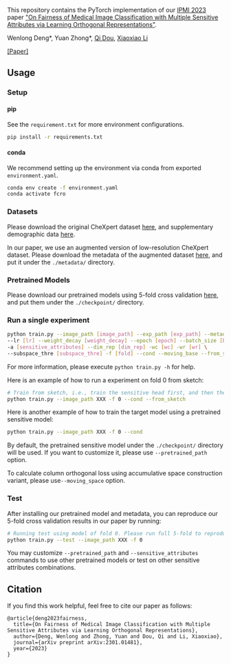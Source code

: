 This repository contains the PyTorch implementation of our [IPMI 2023](https://www.ipmi2023.org/en/) paper ["On Fairness of Medical Image Classification with Multiple Sensitive Attributes via Learning Orthogonal Representations"](https://arxiv.org/abs/2301.01481).

Wenlong Deng\*, Yuan Zhong\*, [Qi Dou](https://www.cse.cuhk.edu.hk/~qdou/), [Xiaoxiao Li](https://xxlya.github.io/xiaoxiao/)

[[Paper]](https://arxiv.org/abs/2301.01481)

## Usage

### Setup

#### pip

See the `requirement.txt` for more environment configurations.

```bash
pip install -r requirements.txt
```

#### conda

We recommend setting up the environment via conda from exported `environment.yaml`.

```bash
conda env create -f environment.yaml
conda activate fcro
```

### Datasets

Please download the original CheXpert dataset [here](https://stanfordmlgroup.github.io/competitions/chexpert/), and supplementary demographic data [here](https://stanfordaimi.azurewebsites.net/datasets/192ada7c-4d43-466e-b8bb-b81992bb80cf).

In our paper, we use an augmented version of low-resolution CheXpert dataset. Please download the metadata of the augmented dataset [here](https://drive.google.com/file/d/1ggyr0VLsXCAGK7yGzkNaHTVIu0Qk0kOk/view?usp=share_link), and put it under the `./metadata/` directory.

### Pretrained Models

Please download our pretrained models using 5-fold cross validation [here](https://drive.google.com/file/d/1DzOKziWvBoxfdYW_Q5sAUz2l-4ZDGwmu/view?usp=share_link), and put them under the `./checkpoint/` directory.

### Run a single experiment

```bash
python train.py --image_path [image_path] --exp_path [exp_path] --metadata [metadata] \
--lr [lr] --weight_decay [weight_decay] --epoch [epoch] --batch_size [batch_size] \
-a [sensitive_attributes] --dim_rep [dim_rep] -wc [wc] -wr [wr] \
--subspace_thre [subspace_thre] -f [fold] --cond --moving_base --from_sketch
```

For more information, please execute `python train.py -h` for help.

Here is an example of how to run a experiment on fold 0 from sketch:

```bash
# Train from sketch, i.e., train the sensitive head first, and then the target head.
python train.py --image_path XXX -f 0 --cond --from_sketch
```

Here is another example of how to train the target model using a pretrained sensitive model:

```bash
python train.py --image_path XXX -f 0 --cond
```

By default, the pretrained sensitive model under the `./checkpoint/` directory will be used. If you want to customize it, please use `--pretrained_path` option.

To calculate column orthogonal loss using accumulative space construction variant, please use`--moving_space` option.

### Test

After installing our pretrained model and metadata, you can reproduce our 5-fold cross validation results in our paper by running:

```bash
# Running test using model of fold 0. Please run full 5-fold to reproduce our results.
python train.py --test --image_path XXX -f 0
```

You may customize `--pretrained_path` and `--sensitive_attributes` commands to use other pretrained models or test on other sensitive attributes combinations.

## Citation

If you find this work helpful, feel free to cite our paper as follows:

```
@article{deng2023fairness,
  title={On Fairness of Medical Image Classification with Multiple Sensitive Attributes via Learning Orthogonal Representations},
  author={Deng, Wenlong and Zhong, Yuan and Dou, Qi and Li, Xiaoxiao},
  journal={arXiv preprint arXiv:2301.01481},
  year={2023}
}
```
